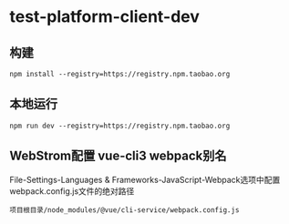 # test-platform-client-dev

## 构建
```npm
npm install --registry=https://registry.npm.taobao.org
```

## 本地运行
```npm
npm run dev --registry=https://registry.npm.taobao.org
```

## WebStrom配置 vue-cli3 webpack别名
File-Settings-Languages & Frameworks-JavaScript-Webpack选项中配置 webpack.config.js文件的绝对路径
```
项目根目录/node_modules/@vue/cli-service/webpack.config.js
```

